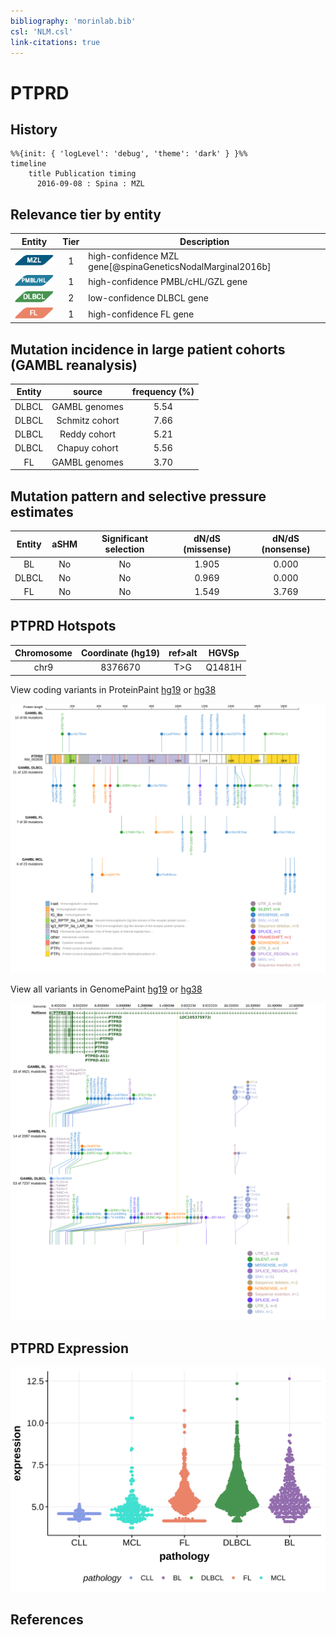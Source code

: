 ```yaml
---
bibliography: 'morinlab.bib'
csl: 'NLM.csl'
link-citations: true
---
```

# PTPRD

## History
```mermaid
%%{init: { 'logLevel': 'debug', 'theme': 'dark' } }%%
timeline
    title Publication timing
      2016-09-08 : Spina : MZL
```

## Relevance tier by entity

|Entity|Tier|Description               |
|:------:|:----:|--------------------------|
|![MZL](images/icons/MZL_tier1.png)|1|high-confidence MZL gene[@spinaGeneticsNodalMarginal2016b]|
|![PMBL](images/icons/PMBL_tier1.png)|1|high-confidence PMBL/cHL/GZL gene|
|![DLBCL](images/icons/DLBCL_tier1.png) |2   |low-confidence DLBCL gene|
|![FL](images/icons/FL_tier1.png)    |1   |high-confidence FL gene   |

## Mutation incidence in large patient cohorts (GAMBL reanalysis)

|Entity|source        |frequency (%)|
|:------:|:--------------:|:-------------:|
|DLBCL |GAMBL genomes |5.54         |
|DLBCL |Schmitz cohort|7.66         |
|DLBCL |Reddy cohort  |5.21         |
|DLBCL |Chapuy cohort |5.56         |
|FL    |GAMBL genomes |3.70         |

## Mutation pattern and selective pressure estimates

|Entity|aSHM|Significant selection|dN/dS (missense)|dN/dS (nonsense)|
|:------:|:----:|:---------------------:|:----------------:|:----------------:|
|BL    |No  |No                   |1.905           |0.000           |
|DLBCL |No  |No                   |0.969           |0.000           |
|FL    |No  |No                   |1.549           |3.769           |




## PTPRD Hotspots

| Chromosome |Coordinate (hg19) | ref>alt | HGVSp | 
 | :---:| :---: | :--: | :---: |
| chr9 | 8376670 | T>G | Q1481H |

View coding variants in ProteinPaint [hg19](https://morinlab.github.io/LLMPP/GAMBL/PTPRD_protein.html)  or [hg38](https://morinlab.github.io/LLMPP/GAMBL/PTPRD_protein_hg38.html)

![](images/proteinpaint/PTPRD_NM_002839.svg)

View all variants in GenomePaint [hg19](https://morinlab.github.io/LLMPP/GAMBL/PTPRD.html)  or [hg38](https://morinlab.github.io/LLMPP/GAMBL/PTPRD_hg38.html)

![](images/proteinpaint/PTPRD.svg)

## PTPRD Expression
![](images/gene_expression/PTPRD_by_pathology.svg)
<!-- ORIGIN: spinaGeneticsNodalMarginal2016b -->
<!-- MZL: spinaGeneticsNodalMarginal2016b -->

## References

